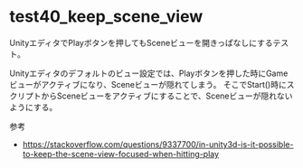 test40_keep_scene_view
====
UnityエディタでPlayボタンを押してもSceneビューを開きっぱなしにするテスト。

Unityエディタのデフォルトのビュー設定では、Playボタンを押した時にGameビューがアクティブになり、Sceneビューが隠れてしまう。
そこでStart()時にスクリプトからSceneビューをアクティブにすることで、Sceneビューが隠れないようにする。

参考
  - https://stackoverflow.com/questions/9337700/in-unity3d-is-it-possible-to-keep-the-scene-view-focused-when-hitting-play


